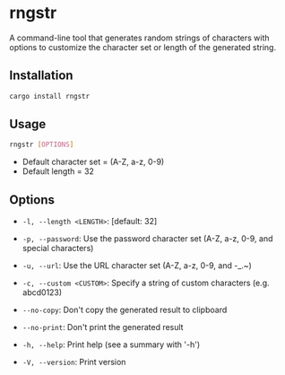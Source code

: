 # rngstr

A command-line tool that generates random strings of characters with options to customize the character set or length of the generated string.

## Installation

```bash 
cargo install rngstr
```

## Usage 

```bash
rngstr [OPTIONS]
```

- Default character set = (A-Z, a-z, 0-9)
- Default length = 32

## Options
- `-l, --length <LENGTH>`:
    [default: 32]

- `-p, --password`:
    Use the password character set (A-Z, a-z, 0-9, and special characters)

- `-u, --url`:
    Use the URL character set (A-Z, a-z, 0-9, and -_.~)

- `-c, --custom <CUSTOM>`:
    Specify a string of custom characters (e.g. abcd0123)

- `--no-copy`:
    Don't copy the generated result to clipboard

- `--no-print`:
    Don't print the generated result

- `-h, --help`:
    Print help (see a summary with '-h')

- `-V, --version`:
    Print version